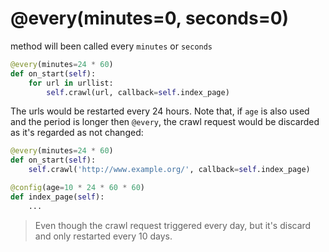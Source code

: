 @every(minutes=0, seconds=0)
============================

method will been called every `minutes` or `seconds`


```python
@every(minutes=24 * 60)
def on_start(self):
    for url in urllist:
        self.crawl(url, callback=self.index_page)
```

The urls would be restarted every 24 hours. Note that, if `age` is also used and the period is longer then `@every`, the crawl request would be discarded as it's regarded as not changed:

```python
@every(minutes=24 * 60)
def on_start(self):
    self.crawl('http://www.example.org/', callback=self.index_page)

@config(age=10 * 24 * 60 * 60)
def index_page(self):
    ...
```

> Even though the crawl request triggered every day, but it's discard and only restarted every 10 days.

